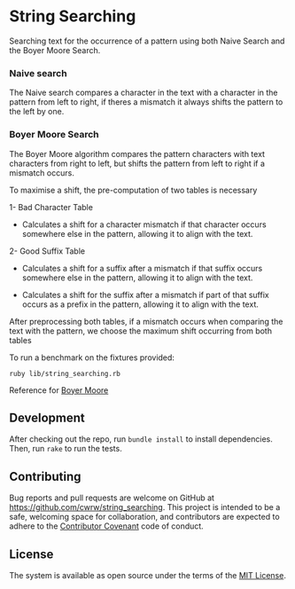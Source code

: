 # String Searching

Searching text for the occurrence of a pattern using both Naive Search and the Boyer Moore Search.

### Naive search
The Naive search compares a character in the text with a character in the pattern from left to right, if theres a mismatch it always shifts the pattern to the left by one.

### Boyer Moore Search
The Boyer Moore algorithm compares the pattern characters with text characters from right to left, but shifts the pattern from left to right if a mismatch occurs.

To maximise a shift, the pre-computation of two tables is necessary

1- Bad Character Table
  - Calculates a shift for a character mismatch if that character occurs somewhere else in the pattern, allowing it to align with the text.

2- Good Suffix Table
  - Calculates a shift for a suffix after a mismatch if that suffix occurs somewhere else in the pattern, allowing it to align with the text.

  - Calculates a shift for the suffix after a mismatch if part of that suffix occurs as a prefix in the pattern, allowing it to align with the text.

After preprocessing both tables, if a mismatch occurs when comparing the text with the pattern, we choose the maximum shift occurring from both tables

To run a benchmark on the fixtures provided:

    ruby lib/string_searching.rb

Reference for [Boyer Moore](http://www.inf.fh-flensburg.de/lang/algorithmen/pattern/bmen.htm)

## Development

After checking out the repo, run `bundle install` to install dependencies. Then, run `rake` to run the tests.

## Contributing

Bug reports and pull requests are welcome on GitHub at https://github.com/cwrw/string_searching. This project is intended to be a safe, welcoming space for collaboration, and contributors are expected to adhere to the [Contributor Covenant](http://contributor-covenant.org) code of conduct.

## License

The system is available as open source under the terms of the [MIT License](http://opensource.org/licenses/MIT).
